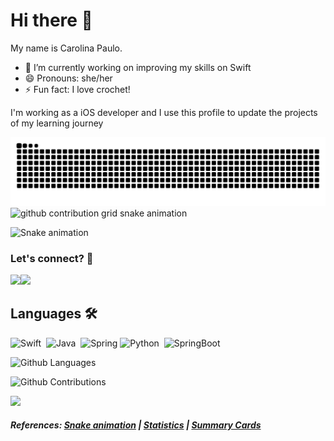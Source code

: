 <h1> Hi there 👋 </h1>

My name is Carolina Paulo. 
- 🔭 I’m currently working on improving my skills on Swift
- 😄 Pronouns: she/her
- ⚡ Fun fact: I love crochet!

I'm working as a iOS developer and I use this profile to update the projects of my learning journey

<picture>
  <source media="(prefers-color-scheme: dark)" srcset="github-snake-dark.svg" />
  <source media="(prefers-color-scheme: light)" srcset="github-snake.svg" />
  <img alt="github-snake" src="github-snake.svg" />
  <picture>
  <source
    media="(prefers-color-scheme: dark)"
    srcset="https://raw.githubusercontent.com/CarolinaPaulo/snk/output/github-contribution-grid-snake-dark.svg"
  />
  <source
    media="(prefers-color-scheme: light)"
    srcset="https://raw.githubusercontent.com/CarolinaPaulo/snk/output/github-contribution-grid-snake.svg"
  />
  <img
    alt="github contribution grid snake animation"
    src="https://raw.githubusercontent.com/CarolinaPaulo/snk/output/github-contribution-grid-snake.svg"
  />
</picture>
</picture>

![Snake animation](https://github.com/CarolinaPaulo/CarolinaPaulo/blob/output/github-contribution-grid-snake.svg)

### Let's connect? 🤝
<p align="left">

<a href="https://www.linkedin.com/in/carolina-paulo/"><img src="https://img.shields.io/badge/-LinkedIn-0077B5?style=flat&logo=Linkedin&logoColor=white"/></a><a href="https://www.codewars.com/users/CarolinaPaulo/"><img src=https://www.codewars.com/users/CarolinaPaulo/badges/micro/></a>

</p>

## Languages 🛠  
![Swift](https://img.shields.io/badge/-Swift-05122A?style=flat&color=red)&nbsp;
![Java](https://img.shields.io/badge/-Java-05122A?style=flat&color=green)&nbsp;
![Spring](https://img.shields.io/badge/-Spring-05122A?style=flat&color=green)&nbsp;![Python](https://img.shields.io/badge/-Python-05122A?style=flat&color=green)&nbsp; ![SpringBoot](https://img.shields.io/badge/-SpringBoot-05122A?style=flat&color=orange)&nbsp;  

![Github Languages](https://github-readme-stats.vercel.app/api/top-langs/?username=CarolinaPaulo&layout=compact&count_private=true)


![Github Contributions](https://github-readme-streak-stats.herokuapp.com/?user=CarolinaPaulo&hide_border=false)

![](http://estruyf-github.azurewebsites.net/api/VisitorHit?user=CarolinaPaulo&repo=CarolinaPaulo&countColorcountColor)

#### _References: [Snake animation](https://github.com/Platane/snk) | [Statistics](https://github.com/anuraghazra/github-readme-stats) | [Summary Cards](https://github.com/vn7n24fzkq/github-profile-summary-cards)_

